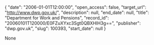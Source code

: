{
  "date": "2006-01-01T12:00:00", 
  "open_access": false, 
  "target_url": "http://www.dwp.gov.uk/", 
  "description": null, 
  "end_date": null, 
  "title": "Department for Work and Pensions", 
  "record_id": "20060101T120000/E0FZuXYxc3Sgt0QBXHIH3g==", 
  "publisher": "dwp.gov.uk", 
  "slug": 100393, 
  "start_date": null
}

None